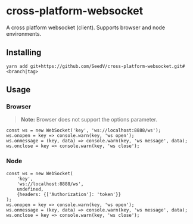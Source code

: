 # cross-platform-websocket

A cross platform websocket (client). Supports browser and node environments.

## Installing

```shell
yarn add git+https://github.com/SeedV/cross-platform-websocket.git#<branch|tag>
```

## Usage

### Browser
> **Note:** Browser does not support the options parameter.
```
const ws = new WebSocket('key', 'ws://localhost:8888/ws');
ws.onopen = key => console.warn(key, 'ws open');
ws.onmessage = (key, data) => console.warn(key, 'ws message', data);
ws.onclose = key => console.warn(key, 'ws close');
```

### Node
```
const ws = new WebSocket(
    'key',
    'ws://localhost:8888/ws',
    undefined,
    {headers: {['Authorization']: 'token'}}
);
ws.onopen = key => console.warn(key, 'ws open');
ws.onmessage = (key, data) => console.warn(key, 'ws message', data);
ws.onclose = key => console.warn(key, 'ws close');
```